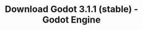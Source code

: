 ---
# Generated by /scripts/js/download_archive_generator !!! do not edit by hand !!!
title: 'Download Godot 3.1.1 (stable) - Godot Engine'
type: 'download/archive'
name: '3.1.1'
flavor: 'stable'
release_date: '2019-04-27T03:00:00-00:00'
release_notes: '/article/maintenance-release-godot-3-1-1/'
links:
  android.apk:
    name: 'android.apk'
    title: 'Android'
    caption: 'Universal APK (ARM64 + ARMv7 + x86_64 + x86)'
    tags:
      - 'APK download'
      - 'ARM64/v7'
      - 'x86 (64 & 32 bit)'
    hosts:
      github_builds:
        regular: 'https://github.com/godotengine/godot-builds/releases/download/3.1.1-stable/Godot_v3.1.1-stable_android_editor.apk'
        mono: '#'
      github:
        regular: 'https://github.com/godotengine/godot/releases/download/3.1.1-stable/Godot_v3.1.1-stable_android_editor.apk'
        mono: '#'
  macos.universal:
    name: 'macos.universal'
    title: 'macOS'
    caption: 'Universal (x86_64 + Apple Silicon)'
    tags:
      - 'Intel/Apple Silicon'
      - '64 bit'
    hosts:
      github_builds:
        regular: 'https://github.com/godotengine/godot-builds/releases/download/3.1.1-stable/Godot_v3.1.1-stable_osx.universal.zip'
        mono: 'https://github.com/godotengine/godot-builds/releases/download/3.1.1-stable/Godot_v3.1.1-stable_mono_osx.universal.zip'
      github:
        regular: 'https://github.com/godotengine/godot/releases/download/3.1.1-stable/Godot_v3.1.1-stable_osx.universal.zip'
        mono: 'https://github.com/godotengine/godot/releases/download/3.1.1-stable/Godot_v3.1.1-stable_mono_osx.universal.zip'
  windows.64:
    name: 'windows.64'
    title: 'Windows'
    caption: 'Standard (x86_64)'
    tags:
      - '64 bit'
    hosts:
      github_builds:
        regular: 'https://github.com/godotengine/godot-builds/releases/download/3.1.1-stable/Godot_v3.1.1-stable_win64.exe.zip'
        mono: 'https://github.com/godotengine/godot-builds/releases/download/3.1.1-stable/Godot_v3.1.1-stable_mono_win64.zip'
      github:
        regular: 'https://github.com/godotengine/godot/releases/download/3.1.1-stable/Godot_v3.1.1-stable_win64.exe.zip'
        mono: 'https://github.com/godotengine/godot/releases/download/3.1.1-stable/Godot_v3.1.1-stable_mono_win64.zip'
  linux_server.headless.64:
    name: 'linux_server.headless.64'
    title: 'Linux Server'
    caption: 'Headless (x86_64)'
    tags:
      - '64 bit'
      - 'Headless'
    hosts:
      github_builds:
        regular: 'https://github.com/godotengine/godot-builds/releases/download/3.1.1-stable/Godot_v3.1.1-stable_linux_headless.64.zip'
        mono: 'https://github.com/godotengine/godot-builds/releases/download/3.1.1-stable/Godot_v3.1.1-stable_mono_linux_headless_64.zip'
      github:
        regular: 'https://github.com/godotengine/godot/releases/download/3.1.1-stable/Godot_v3.1.1-stable_linux_headless.64.zip'
        mono: 'https://github.com/godotengine/godot/releases/download/3.1.1-stable/Godot_v3.1.1-stable_mono_linux_headless_64.zip'
  web:
    name: 'web'
    title: 'Web editor'
    caption: ''
    tags:
      - 'Self-hosted'
      - 'Cross-platform'
    hosts:
      github_builds:
        regular: 'https://github.com/godotengine/godot-builds/releases/download/3.1.1-stable/Godot_v3.1.1-stable_web_editor.zip'
        mono: '#'
      github:
        regular: 'https://github.com/godotengine/godot/releases/download/3.1.1-stable/Godot_v3.1.1-stable_web_editor.zip'
        mono: '#'
  linux.64:
    name: 'linux.64'
    title: 'Linux'
    caption: 'Standard (x86_64)'
    tags:
      - '64 bit'
    hosts:
      github_builds:
        regular: 'https://github.com/godotengine/godot-builds/releases/download/3.1.1-stable/Godot_v3.1.1-stable_x11.64.zip'
        mono: 'https://github.com/godotengine/godot-builds/releases/download/3.1.1-stable/Godot_v3.1.1-stable_mono_x11_64.zip'
      github:
        regular: 'https://github.com/godotengine/godot/releases/download/3.1.1-stable/Godot_v3.1.1-stable_x11.64.zip'
        mono: 'https://github.com/godotengine/godot/releases/download/3.1.1-stable/Godot_v3.1.1-stable_mono_x11_64.zip'
  linux.32:
    name: 'linux.32'
    title: 'Linux'
    caption: 'Standard (x86)'
    tags:
      - '32 bit'
    hosts:
      github_builds:
        regular: 'https://github.com/godotengine/godot-builds/releases/download/3.1.1-stable/Godot_v3.1.1-stable_x11.32.zip'
        mono: 'https://github.com/godotengine/godot-builds/releases/download/3.1.1-stable/Godot_v3.1.1-stable_mono_x11_32.zip'
      github:
        regular: 'https://github.com/godotengine/godot/releases/download/3.1.1-stable/Godot_v3.1.1-stable_x11.32.zip'
        mono: 'https://github.com/godotengine/godot/releases/download/3.1.1-stable/Godot_v3.1.1-stable_mono_x11_32.zip'
  windows.32:
    name: 'windows.32'
    title: 'Windows'
    caption: 'Standard (x86)'
    tags:
      - '32 bit'
    hosts:
      github_builds:
        regular: 'https://github.com/godotengine/godot-builds/releases/download/3.1.1-stable/Godot_v3.1.1-stable_win32.exe.zip'
        mono: 'https://github.com/godotengine/godot-builds/releases/download/3.1.1-stable/Godot_v3.1.1-stable_mono_win32.zip'
      github:
        regular: 'https://github.com/godotengine/godot/releases/download/3.1.1-stable/Godot_v3.1.1-stable_win32.exe.zip'
        mono: 'https://github.com/godotengine/godot/releases/download/3.1.1-stable/Godot_v3.1.1-stable_mono_win32.zip'
  linux_server.64:
    name: 'linux_server.64'
    title: 'Linux Server'
    caption: 'Standard (x86_64)'
    tags:
      - '64 bit'
    hosts:
      github_builds:
        regular: 'https://github.com/godotengine/godot-builds/releases/download/3.1.1-stable/Godot_v3.1.1-stable_linux_server.64.zip'
        mono: 'https://github.com/godotengine/godot-builds/releases/download/3.1.1-stable/Godot_v3.1.1-stable_mono_linux_server_64.zip'
      github:
        regular: 'https://github.com/godotengine/godot/releases/download/3.1.1-stable/Godot_v3.1.1-stable_linux_server.64.zip'
        mono: 'https://github.com/godotengine/godot/releases/download/3.1.1-stable/Godot_v3.1.1-stable_mono_linux_server_64.zip'
  aar_library:
    name: 'aar_library'
    title: 'AAR library'
    caption: ''
    tags:
      - 'Android plugins'
      - 'Java'
      - 'Kotlin'
    hosts:
      github_builds:
        regular: 'https://github.com/godotengine/godot-builds/releases/download/3.1.1-stable/godot-lib.3.1.1.stable.release.aar'
        mono: 'https://github.com/godotengine/godot-builds/releases/download/3.1.1-stable/godot-lib.3.1.1.stable.mono.release.aar'
      github:
        regular: 'https://github.com/godotengine/godot/releases/download/3.1.1-stable/godot-lib.3.1.1.stable.release.aar'
        mono: 'https://github.com/godotengine/godot/releases/download/3.1.1-stable/godot-lib.3.1.1.stable.mono.release.aar'
  templates:
    name: 'templates'
    title: 'Export templates'
    caption: ''
    tags:
      - 'Used to export your games to all supported platforms'
    hosts:
      github_builds:
        regular: 'https://github.com/godotengine/godot-builds/releases/download/3.1.1-stable/Godot_v3.1.1-stable_export_templates.tpz'
        mono: 'https://github.com/godotengine/godot-builds/releases/download/3.1.1-stable/Godot_v3.1.1-stable_mono_export_templates.tpz'
      github:
        regular: 'https://github.com/godotengine/godot/releases/download/3.1.1-stable/Godot_v3.1.1-stable_export_templates.tpz'
        mono: 'https://github.com/godotengine/godot/releases/download/3.1.1-stable/Godot_v3.1.1-stable_mono_export_templates.tpz'
primaryPlatforms:
  - 'android.apk'
  - 'macos.universal'
  - 'windows.64'
  - 'linux_server.headless.64'
  - 'web'
  - 'templates'
---